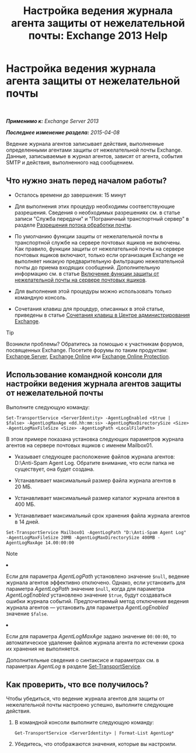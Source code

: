 ﻿---
title: 'Настройка ведения журнала агента защиты от нежелательной почты: Exchange 2013 Help'
TOCTitle: Настройка ведения журнала агента защиты от нежелательной почты
ms:assetid: df157ca3-ad8e-4302-acbc-5fbb8570c21d
ms:mtpsurl: https://technet.microsoft.com/ru-ru/library/Bb691337(v=EXCHG.150)
ms:contentKeyID: 50489218
ms.date: 04/30/2018
mtps_version: v=EXCHG.150
ms.translationtype: HT
---

# Настройка ведения журнала агента защиты от нежелательной почты

 

_**Применимо к:** Exchange Server 2013_

_**Последнее изменение раздела:** 2015-04-08_

Ведение журнала агентов записывает действия, выполненные определенными агентами защиты от нежелательной почты Exchange. Данные, записываемые в журнал агентов, зависят от агента, события SMTP и действия, выполненного над сообщением.

## Что нужно знать перед началом работы?

  - Осталось времени до завершения: 15 минут

  - Для выполнения этих процедур необходимы соответствующие разрешения. Сведения о необходимых разрешениях см. в статье записи "Служба передачи" и "Пограничный транспортный сервер" в разделе [Разрешения потока обработки почты](mail-flow-permissions-exchange-2013-help.md).

  - По умолчанию функции защиты от нежелательной почты в транспортной службе на сервере почтовых ящиков не включены. Как правило, функции защиты от нежелательной почты на сервере почтовых ящиков включают, только если организация Exchange не выполняет никакую предварительную фильтрацию нежелательной почты до приема входящих сообщений. Дополнительную информацию см. в статье [Включение функции защиты от нежелательной почты на сервере почтовых ящиков](enable-anti-spam-functionality-on-mailbox-servers-exchange-2013-help.md).

  - Для выполнения этой процедуры можно использовать только командную консоль.

  - Сочетания клавиш для процедур, описанных в этой статье, приведены в статье [Сочетания клавиш в Центре администрирования Exchange](keyboard-shortcuts-in-the-exchange-admin-center-exchange-online-protection-help.md).

> [!TIP]  
> Возникли проблемы? Обратитесь за помощью к участникам форумов, посвященных Exchange. Посетите форумы по таким продуктам: <a href="https://go.microsoft.com/fwlink/p/?linkid=60612">Exchange Server</a>, <a href="https://go.microsoft.com/fwlink/p/?linkid=267542">Exchange Online</a> или <a href="https://go.microsoft.com/fwlink/p/?linkid=285351">Exchange Online Protection</a>.


## Использование командной консоли для настройки ведения журнала агентов защиты от нежелательной почты

Выполните следующую команду:

    Set-TransportService <ServerIdentity> -AgentLogEnabled <$true | $false> -AgentLogMaxAge <dd.hh:mm:ss> -AgentLogMaxDirectorySize <Size> -AgentLogMaxFileSize <Size> -AgentLogPath <LocalFilePath>

В этом примере показана установка следующих параметров журнала агентов на сервере почтовых ящиков с именем Mailbox01.

  -  
    Указывает следующее расположение файлов журнала агентов: D:\\Anti-Spam Agent Log. Обратите внимание, что если папка не существует, она будет создана.

  -  
    Устанавливает максимальный размер файла журнала агентов в 20 МБ.

  -  
    Устанавливает максимальный размер каталог журнала агентов в 400 МБ.

  -  
    Устанавливает максимальный срок хранения файла журнала агентов в 14 дней.

<!-- end list -->

    Set-TransportService Mailbox01 -AgentLogPath "D:\Anti-Spam Agent Log" -AgentLogMaxFileSize 20MB -AgentLogMaxDirectorySize 400MB -AgentLogMaxAge 14.00:00:00

> [!NOTE]  
> <ul>
<li><p>Если для параметра <em>AgentLogPath</em> установлено значение <code>$null</code>, ведение журнала агентов эффективно отключено. Однако, если установить для параметра <em>AgentLogPath</em> значение <code>$null</code>, когда для параметра <em>AgentLogEnabled</em> установлено значение <code>$true</code>, будут создаваться ошибки журнала событий. Предпочитаемый метод отключения ведения журнала агентов — установить для параметра <em>AgentLogEnabled</em> значение <code>$false</code>.</p></li>
<li><p>Если для параметра <em>AgentLogMaxAge</em> задано значение <code>00:00:00</code>, то автоматическое удаление файлов журнала агента по истечении срока их хранения не выполняется.</p></li>
</ul>


Дополнительные сведения о синтаксисе и параметрах см. в параметрах *AgentLog* в разделе [Set-TransportService](https://technet.microsoft.com/ru-ru/library/jj215682\(v=exchg.150\)).

## Как проверить, что все получилось?

Чтобы убедиться, что ведение журнала агентов для защиты от нежелательной почты настроено успешно, выполните следующие действия.

1.  В командной консоли выполните следующую команду:
    
        Get-TransportService <ServerIdentity> | Format-List AgentLog*

2.  Убедитесь, что отображаются значения, которые вы настроили.

